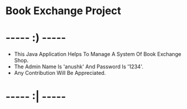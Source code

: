 # Book Exchange Project
# ----- :) -----
- This Java Application Helps To Manage A System Of Book Exchange Shop.
- The Admin Name Is 'anushk' And Password Is '1234'.
- Any Contribution Will Be Appreciated.
# ----- :| -----
